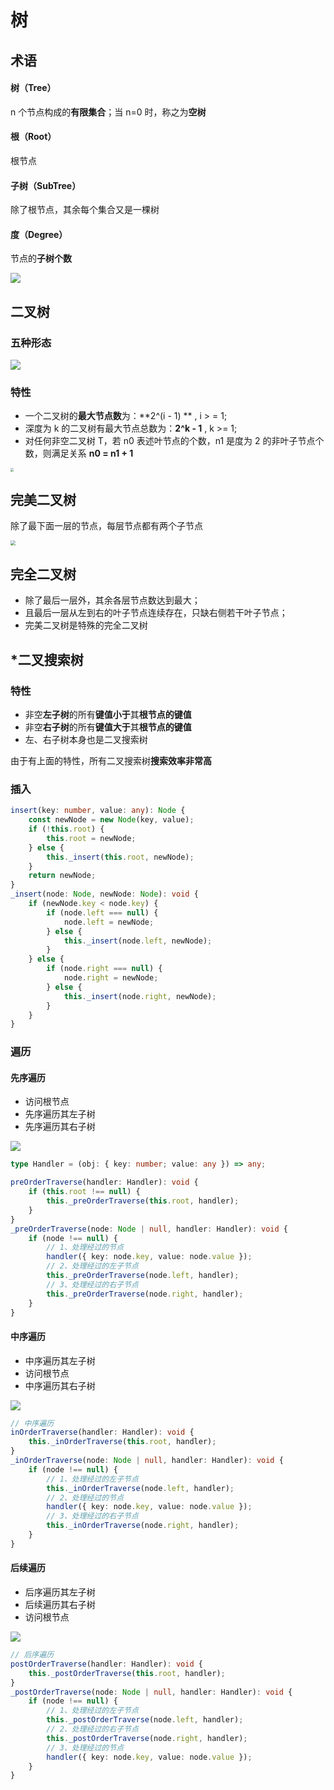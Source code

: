 # 树

## 术语

#### 树（Tree）

n 个节点构成的**有限集合**；当 n=0 时，称之为**空树**

#### 根（Root）

根节点

#### 子树（SubTree）

除了根节点，其余每个集合又是一棵树

#### 度（Degree）

节点的**子树个数**

![](D:\Project\image-host\img/image-20211221235609908.png)

## 二叉树

### 五种形态

![](D:\Project\image-host\img/image-20211221233309184.png)

### 特性

-   一个二叉树的**最大节点数**为：**2^(i - 1) ** , i > = 1;
-   深度为 k 的二叉树有最大节点总数为：**2^k - 1** , k >= 1;
-   对任何非空二叉树 T，若 n0 表述叶节点的个数，n1 是度为 2 的非叶子节点个数，则满足关系 **n0 = n1 + 1**

<img src="D:\Project\image-host\img/image-20211221234423553.png" style="zoom: 33%;" />

## 完美二叉树

除了最下面一层的节点，每层节点都有两个子节点

<img src="D:\Project\image-host\img/image-20211221234649407.png" style="zoom:50%;" />

## 完全二叉树

-   除了最后一层外，其余各层节点数达到最大；
-   且最后一层从左到右的叶子节点连续存在，只缺右侧若干叶子节点；
-   完美二叉树是特殊的完全二叉树

## \*二叉搜索树

### 特性

-   非空**左子树**的所有**键值小于**其**根节点的键值**
-   非空**右子树**的所有**键值大于**其**根节点的键值**
-   左、右子树本身也是二叉搜索树

由于有上面的特性，所有二叉搜索树**搜索效率非常高**

### 插入

```typescript
insert(key: number, value: any): Node {
    const newNode = new Node(key, value);
    if (!this.root) {
        this.root = newNode;
    } else {
        this._insert(this.root, newNode);
    }
    return newNode;
}
_insert(node: Node, newNode: Node): void {
    if (newNode.key < node.key) {
        if (node.left === null) {
            node.left = newNode;
        } else {
            this._insert(node.left, newNode);
        }
    } else {
        if (node.right === null) {
            node.right = newNode;
        } else {
            this._insert(node.right, newNode);
        }
    }
}
```

### 遍历

#### 先序遍历

-   访问根节点
-   先序遍历其左子树
-   先序遍历其右子树

![](D:\Project\image-host\img/image-20211222204850280.png)

```typescript
type Handler = (obj: { key: number; value: any }) => any;

preOrderTraverse(handler: Handler): void {
    if (this.root !== null) {
        this._preOrderTraverse(this.root, handler);
    }
}
_preOrderTraverse(node: Node | null, handler: Handler): void {
    if (node !== null) {
        // 1、处理经过的节点
        handler({ key: node.key, value: node.value });
        // 2、处理经过的左子节点
        this._preOrderTraverse(node.left, handler);
        // 3、处理经过的右子节点
        this._preOrderTraverse(node.right, handler);
    }
}
```

#### 中序遍历

-   中序遍历其左子树
-   访问根节点
-   中序遍历其右子树

![](D:\Project\image-host\img/image-20211222223904850.png)

```typescript
// 中序遍历
inOrderTraverse(handler: Handler): void {
    this._inOrderTraverse(this.root, handler);
}
_inOrderTraverse(node: Node | null, handler: Handler): void {
    if (node !== null) {
        // 1、处理经过的左子节点
        this._inOrderTraverse(node.left, handler);
        // 2、处理经过的节点
        handler({ key: node.key, value: node.value });
        // 3、处理经过的右子节点
        this._inOrderTraverse(node.right, handler);
    }
}
```

#### 后续遍历

-   后序遍历其左子树
-   后续遍历其右子树
-   访问根节点

![](D:\Project\image-host\img/image-20211222230003790.png)

```typescript
// 后序遍历
postOrderTraverse(handler: Handler): void {
    this._postOrderTraverse(this.root, handler);
}
_postOrderTraverse(node: Node | null, handler: Handler): void {
    if (node !== null) {
        // 1、处理经过的左子节点
        this._postOrderTraverse(node.left, handler);
        // 2、处理经过的右子节点
        this._postOrderTraverse(node.right, handler);
        // 3、处理经过的节点
        handler({ key: node.key, value: node.value });
    }
}
```
